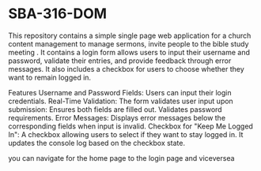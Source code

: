 # SBA-316-DOM
This repository contains a simple single page web application for a church content management to manage sermons, invite people to the bible study meeting . It contains a login form allows users to input their username and password, validate their entries, and provide feedback through error messages. It also includes a checkbox for users to choose whether they want to remain logged in.

Features 
Username and Password Fields: Users can input their login credentials.
Real-Time Validation: The form validates user input upon submission:
Ensures both fields are filled out.
Validates password requirements.
Error Messages: Displays error messages below the corresponding fields when input is invalid.
Checkbox for "Keep Me Logged In": A checkbox allowing users to select if they want to stay logged in. It updates the console log based on the checkbox state.


you can navigate for the home page to the login page and viceversea
